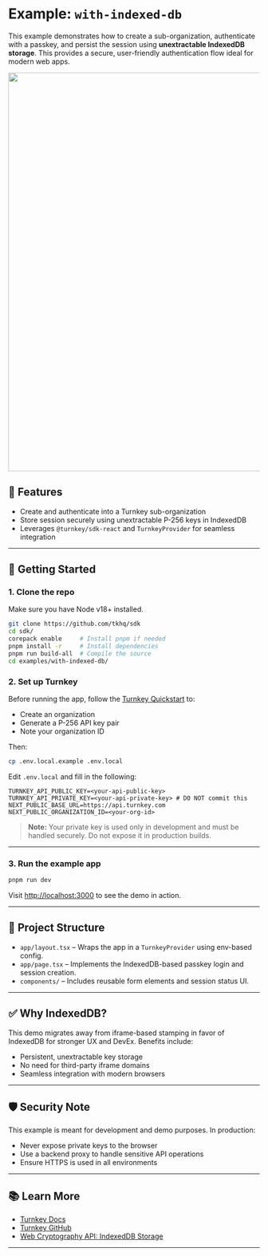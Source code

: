 # Example: `with-indexed-db`

This example demonstrates how to create a sub-organization, authenticate with a passkey, and persist the session using **unextractable IndexedDB storage**. This provides a secure, user-friendly authentication flow ideal for modern web apps.

<div>
  <img src="./img/demo.png" width="800" />
</div>

## 🔧 Features

- Create and authenticate into a Turnkey sub-organization
- Store session securely using unextractable P-256 keys in IndexedDB
- Leverages `@turnkey/sdk-react` and `TurnkeyProvider` for seamless integration

---

## 🏁 Getting Started

### 1. Clone the repo

Make sure you have Node v18+ installed.

```bash
git clone https://github.com/tkhq/sdk
cd sdk/
corepack enable     # Install pnpm if needed
pnpm install -r     # Install dependencies
pnpm run build-all  # Compile the source
cd examples/with-indexed-db/
```

### 2. Set up Turnkey

Before running the app, follow the [Turnkey Quickstart](https://docs.turnkey.com/getting-started/quickstart) to:

- Create an organization
- Generate a P-256 API key pair
- Note your organization ID

Then:

```bash
cp .env.local.example .env.local
```

Edit `.env.local` and fill in the following:

```env
TURNKEY_API_PUBLIC_KEY=<your-api-public-key>
TURNKEY_API_PRIVATE_KEY=<your-api-private-key> # DO NOT commit this
NEXT_PUBLIC_BASE_URL=https://api.turnkey.com
NEXT_PUBLIC_ORGANIZATION_ID=<your-org-id>
```

> **Note:** Your private key is used only in development and must be handled securely. Do not expose it in production builds.

---

### 3. Run the example app

```bash
pnpm run dev
```

Visit [http://localhost:3000](http://localhost:3000) to see the demo in action.

---

## 📁 Project Structure

- `app/layout.tsx` – Wraps the app in a `TurnkeyProvider` using env-based config.
- `app/page.tsx` – Implements the IndexedDB-based passkey login and session creation.
- `components/` – Includes reusable form elements and session status UI.

---

## ✅ Why IndexedDB?

This demo migrates away from iframe-based stamping in favor of IndexedDB for stronger UX and DevEx. Benefits include:

- Persistent, unextractable key storage
- No need for third-party iframe domains
- Seamless integration with modern browsers

---

## 🛡️ Security Note

This example is meant for development and demo purposes. In production:

- Never expose private keys to the browser
- Use a backend proxy to handle sensitive API operations
- Ensure HTTPS is used in all environments

---

## 📚 Learn More

- [Turnkey Docs](https://docs.turnkey.com/)
- [Turnkey GitHub](https://github.com/tkhq/sdk)
- [Web Cryptography API: IndexedDB Storage](https://developer.mozilla.org/en-US/docs/Web/API/CryptoKey#storing_cryptokeys)

---
